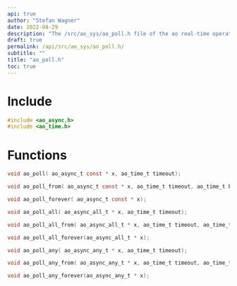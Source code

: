 ```yaml
---
api: true
author: "Stefan Wagner"
date: 2022-08-29
description: "The /src/ao_sys/ao_poll.h file of the ao real-time operating system."
draft: true
permalink: /api/src/ao_sys/ao_poll.h/
subtitle: ""
title: "ao_poll.h"
toc: true
---
```


# Include

```c
#include <ao_async.h>
#include <ao_time.h>
```

# Functions

```c
void ao_poll( ao_async_t const * x, ao_time_t timeout);
```

```c
void ao_poll_from( ao_async_t const * x, ao_time_t timeout, ao_time_t beginning);
```

```c
void ao_poll_forever( ao_async_t const * x);
```

```c
void ao_poll_all( ao_async_all_t * x, ao_time_t timeout);
```

```c
void ao_poll_all_from( ao_async_all_t * x, ao_time_t timeout, ao_time_t beginning);
```

```c
void ao_poll_all_forever(ao_async_all_t * x);
```

```c
void ao_poll_any( ao_async_any_t * x, ao_time_t timeout);
```

```c
void ao_poll_any_from( ao_async_any_t * x, ao_time_t timeout, ao_time_t beginning);
```

```c
void ao_poll_any_forever(ao_async_any_t * x);
```

